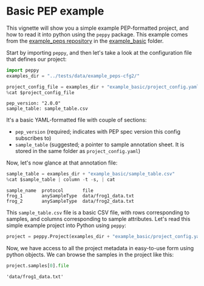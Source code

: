 # Basic PEP example

This vignette will show you a simple example PEP-formatted project, and how to read it into python using the `peppy` package. This example comes from the [example_peps repository](https://github.com/pepkit/example_peps) in the [example_basic](https://github.com/pepkit/example_peps/tree/master/example_basic) folder.


Start by importing `peppy`, and then let's take a look at the configuration file that defines our project:


```python
import peppy
examples_dir = "../tests/data/example_peps-cfg2/"
```


```python
project_config_file = examples_dir + "example_basic/project_config.yaml"
%cat $project_config_file
```

    pep_version: "2.0.0"
    sample_table: sample_table.csv

It's a basic YAML-formatted file with couple of sections:
- `pep_version` (required; indicates with PEP spec version this config subscribes to)
- `sample_table` (suggested; a pointer to sample annotation sheet. It is stored in the same folder as `project_config.yaml`)

Now, let's now glance at that annotation file: 


```python
sample_table = examples_dir + "example_basic/sample_table.csv"
%cat $sample_table | column -t -s, | cat
```

    sample_name  protocol       file
    frog_1       anySampleType  data/frog1_data.txt
    frog_2       anySampleType  data/frog2_data.txt


This `sample_table.csv` file is a basic CSV file, with rows corresponding to samples, and columns corresponding to sample attributes. Let's read this simple example project into Python using `peppy`:


```python
project = peppy.Project(examples_dir + "example_basic/project_config.yaml")
```

Now, we have access to all the project metadata in easy-to-use form using python objects. We can browse the samples in the project like this:


```python
project.samples[0].file
```




    'data/frog1_data.txt'


